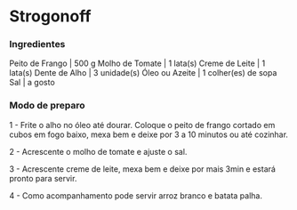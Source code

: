 # Strogonoff

### Ingredientes

Peito de Frango | 500 g
Molho de Tomate | 1 lata(s)
Creme de Leite | 1 lata(s)
Dente de Alho | 3 unidade(s)
Óleo ou Azeite | 1 colher(es) de sopa
Sal |  a gosto

### Modo de preparo

1 - Frite o alho no óleo até dourar. Coloque o peito de frango cortado em cubos em fogo baixo, mexa bem e deixe por 3 a 10 minutos ou até cozinhar.

2 - Acrescente o molho de tomate e ajuste o sal.

3 - Acrescente creme de leite, mexa bem e deixe por mais 3min e estará pronto para servir.

4 - Como acompanhamento pode servir arroz branco e batata palha.